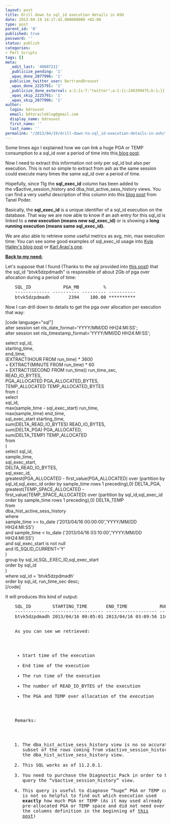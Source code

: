 ```yaml
---
layout: post
title: Drill down to sql_id execution details in ASH
date: 2013-04-19 14:17:42.000000000 +02:00
type: post
parent_id: '0'
published: true
password: ''
status: publish
categories:
- Perl Scripts
tags: []
meta:
  _edit_last: '40807211'
  _publicize_pending: '1'
  _wpas_done_2077996: '1'
  publicize_twitter_user: BertrandDrouvot
  _wpas_done_2225791: '1'
  _publicize_done_external: a:1:{s:7:"twitter";a:1:{i:246399475;b:1;}}
  _wpas_skip_2225791: '1'
  _wpas_skip_2077996: '1'
author:
  login: bdrouvot
  email: bdtoracleblog@gmail.com
  display_name: bdrouvot
  first_name: ''
  last_name: ''
permalink: "/2013/04/19/drill-down-to-sql_id-execution-details-in-ash/"
---
```

<p>Some times ago I explained how we can link a huge PGA or TEMP consumption to a sql_id over a period of time into this<a title="Link huge PGA or TEMP consumption to sql_id over a period of time" href="http://bdrouvot.wordpress.com/2013/03/19/link-huge-pga-temp/" target="_blank"> blog post</a>.</p>
<p>Now I need to extract this information not only per sql_id but also per execution. This is not so simple to extract from ash as the same session could execute many times the same sql_id over a period of time.</p>
<p>Hopefully, since 11g the <strong>sql_exec_id</strong> column has been added to the v$active_session_history and dba_hist_active_sess_history views. You can find a very useful description of this column into this <a href="http://blog.tanelpoder.com/2011/10/24/what-the-heck-is-the-sql-execution-id-sql_exec_id/" target="_blank">blog post</a> from Tanel Poder.</p>
<p>Basically, the <strong>sql_exec_id</strong> is a unique identifier of a sql_id execution on the database. That way we are now able to know if an ash entry for this sql_id is linked to a <strong>new execution (means new sql_exec_id)</strong> or is showing a <strong>long running execution (means same sql_exec_id).</strong></p>
<p>We are also able to retrieve some useful metrics as avg, min, max execution time: You can see some good examples of sql_exec_id usage into <a href="http://dboptimizer.com/2011/05/04/sql-execution-times-from-ash/" target="_blank">Kyle Hailey's blog post</a> or <a href="http://karlarao.tiddlyspot.com/#Elapsed-AvgMinMax" target="_blank">Karl Arao's one</a>.</p>
<p><span style="text-decoration:underline;"><strong>Back to my need:</strong></span></p>
<p>Let's suppose that I found (Thanks to the sql provided into <a title="Link huge PGA or TEMP consumption to sql_id over a period of time" href="http://bdrouvot.wordpress.com/2013/03/19/link-huge-pga-temp/" target="_blank">this post</a>) that the sql_id "btvk5dzpdmadh" is responsible of about 2Gb of pga over allocation during a period of time:</p>
<pre style="padding-left:30px;">SQL_ID            PGA_MB         %
------------- ---------- --------- ----------
btvk5dzpdmadh       2394    100.00 **********</pre>
<p>Now I can drill down to details to get the pga over allocation per execution that way:</p>
<p>[code language="sql"]<br />
alter session set nls_date_format='YYYY/MM/DD HH24:MI:SS';<br />
alter session set nls_timestamp_format='YYYY/MM/DD HH24:MI:SS';</p>
<p>select sql_id,<br />
      starting_time,<br />
      end_time,<br />
 (EXTRACT(HOUR FROM run_time) * 3600<br />
                    + EXTRACT(MINUTE FROM run_time) * 60<br />
                    + EXTRACT(SECOND FROM run_time)) run_time_sec,<br />
      READ_IO_BYTES,<br />
      PGA_ALLOCATED PGA_ALLOCATED_BYTES,<br />
      TEMP_ALLOCATED TEMP_ALLOCATED_BYTES<br />
from  (<br />
select<br />
       sql_id,<br />
       max(sample_time - sql_exec_start) run_time,<br />
       max(sample_time) end_time,<br />
       sql_exec_start starting_time,<br />
       sum(DELTA_READ_IO_BYTES) READ_IO_BYTES,<br />
       sum(DELTA_PGA) PGA_ALLOCATED,<br />
       sum(DELTA_TEMP) TEMP_ALLOCATED<br />
       from<br />
       (<br />
       select sql_id,<br />
       sample_time,<br />
       sql_exec_start,<br />
       DELTA_READ_IO_BYTES,<br />
       sql_exec_id,<br />
       greatest(PGA_ALLOCATED - first_value(PGA_ALLOCATED) over (partition by sql_id,sql_exec_id order by sample_time rows 1 preceding),0) DELTA_PGA,<br />
       greatest(TEMP_SPACE_ALLOCATED - first_value(TEMP_SPACE_ALLOCATED) over (partition by sql_id,sql_exec_id order by sample_time rows 1 preceding),0) DELTA_TEMP<br />
       from<br />
       dba_hist_active_sess_history<br />
       where<br />
       sample_time &gt;= to_date ('2013/04/16 00:00:00','YYYY/MM/DD HH24:MI:SS')<br />
       and sample_time &lt; to_date ('2013/04/16 03:10:00','YYYY/MM/DD HH24:MI:SS')<br />
       and sql_exec_start is not null<br />
       and IS_SQLID_CURRENT='Y'<br />
       )<br />
group by sql_id,SQL_EXEC_ID,sql_exec_start<br />
order by sql_id<br />
)<br />
where sql_id = 'btvk5dzpdmadh'<br />
order by sql_id, run_time_sec desc;<br />
[/code]</p>
<p>It will produces this kind of output:</p>
<pre style="padding-left:30px;">SQL_ID        STARTING_TIME       END_TIME            RUN_TIME_SEC READ_IO_BYTES PGA_ALLOCATED_BYTES TEMP_ALLOCATED_BYTES
------------- ------------------- ------------------- ------------ ------------- ------------------- --------------------
btvk5dzpdmadh 2013/04/16 00:05:01 2013/04/16 03:09:56 11095.559 2.0417E+10 240123904 2642411520 btvk5dzpdmadh 2013/04/16 00:05:01 2013/04/16 03:09:56 11095.559 2.2207E+10 181993472 2233466880 btvk5dzpdmadh 2013/04/16 00:05:01 2013/04/16 03:09:56 11095.559 2.4342E+10 192610304 2453667840 btvk5dzpdmadh 2013/04/16 00:13:43 2013/04/16 03:09:56 10573.559 1.3095E+10 212074496 1142947840 btvk5dzpdmadh 2013/04/16 00:05:01 2013/04/16 02:10:10 7509.398 1.9374E+10 200540160 2076180480 btvk5dzpdmadh 2013/04/16 00:26:32 2013/04/16 02:05:19 5927.907 6603603968 226099200 251658240 btvk5dzpdmadh 2013/04/16 01:37:19 2013/04/16 03:09:56 5557.559 7589232640 245497856 639631360 btvk5dzpdmadh 2013/04/16 00:05:22 2013/04/16 01:36:57 5495.072 4285022208 237371392 125829120 btvk5dzpdmadh 2013/04/16 02:12:54 2013/04/16 03:09:56 3422.559 7433412608 237371392 209715200 btvk5dzpdmadh 2013/04/16 02:29:17 2013/04/16 03:09:56 2439.559 2776473600 288489472 146800640 btvk5dzpdmadh 2013/04/16 02:05:43 2013/04/16 02:29:02 1399.436 1841930240 126484480 62914560 btvk5dzpdmadh 2013/04/16 00:05:01 2013/04/16 00:22:59 1078.508 1548386304 19333120 btvk5dzpdmadh 2013/04/16 00:05:01 2013/04/16 00:13:38 517.558 652337152 19202048 btvk5dzpdmadh 2013/04/16 00:23:08 2013/04/16 00:26:29 201.867 439246848 29425664 btvk5dzpdmadh 2013/04/16 02:10:57 2013/04/16 02:12:50 113.706 97910784 53673984 btvk5dzpdmadh 2013/04/16 00:05:01 2013/04/16 00:05:17 16.703 22503424 0

As you can see we retrieved:

- Start time of the execution
- End time of the execution
- The run time of the execution
- The number of READ\_IO\_BYTES of the execution
- The PGA and TEMP over allocation of the execution

Remarks:

1. The dba\_hist\_active\_sess\_history view is no so accurate as only a subset of the rows coming from v$active\_session\_history are flushed into the dba\_hist\_active\_sess\_history view.
2. This SQL works as of 11.2.0.1.
3. You need to purchase the Diagnostic Pack in order to be allowed to query the “v$active\_session\_history” view.
4. This query is useful to diagnose “huge” PGA or TEMP consumption. It is not so helpful to find out which execution used **exactly** how much PGA or TEMP (As it may used already pre-allocated PGA or TEMP space and did not need over allocation: See the columns definition in the beginning of [this post](http://bdrouvot.wordpress.com/2013/03/19/link-huge-pga-temp/ "Link huge PGA or TEMP consumption to sql\_id over a period of time"))
